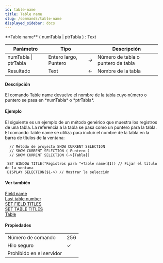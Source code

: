 ```yaml
---
id: table-name
title: Table name
slug: /commands/table-name
displayed_sidebar: docs
---
```


<!--REF #_command_.Table name.Syntax-->**Table name** ( numTabla | ptrTabla ) : Text<!-- END REF-->
<!--REF #_command_.Table name.Params-->
| Parámetro | Tipo |  | Descripción |
| --- | --- | --- | --- |
| numTabla &#124; ptrTabla | Entero largo, Puntero | &#8594;  | Número de tabla o puntero de tabla |
| Resultado | Text | &#8592; | Nombre de la tabla |

<!-- END REF-->

#### Descripción 

<!--REF #_command_.Table name.Summary-->El comando Table name devuelve el nombre de la tabla cuyo número o puntero se pasa en *numTabla* o *ptrTabla*.<!-- END REF-->

#### Ejemplo 

El siguiente es un ejemplo de un método genérico que muestra los registros de una tabla. La referencia a la tabla se pasa como un puntero para la tabla. El comando Table name se utiliza para incluir el nombre de la tabla en la barra de títulos de la ventana:

```4d
  // Método de proyecto SHOW CURRENT SELECTION
  // SHOW CURRENT SELECTION ( Puntero )
  // SHOW CURRENT SELECTION (->[Tabla])
 
 SET WINDOW TITLE("Registros para "+Table name($1)) // Fijar el título de la ventana
 DISPLAY SELECTION($1->) // Mostrar la selección
```

#### Ver también 

[Field name](field-name.md)  
[Last table number](last-table-number.md)  
[SET FIELD TITLES](set-field-titles.md)  
[SET TABLE TITLES](set-table-titles.md)  
[Table](table.md)  

#### Propiedades
|  |  |
| --- | --- |
| Número de comando | 256 |
| Hilo seguro | &check; |
| Prohibido en el servidor ||


